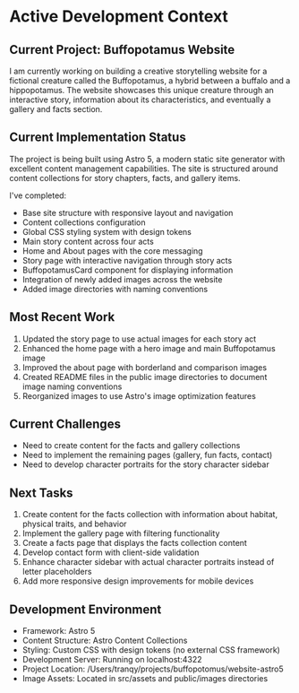 # Active Development Context

## Current Project: Buffopotamus Website

I am currently working on building a creative storytelling website for a fictional creature called the Buffopotamus, a hybrid between a buffalo and a hippopotamus. The website showcases this unique creature through an interactive story, information about its characteristics, and eventually a gallery and facts section.

## Current Implementation Status

The project is being built using Astro 5, a modern static site generator with excellent content management capabilities. The site is structured around content collections for story chapters, facts, and gallery items.

I've completed:
- Base site structure with responsive layout and navigation
- Content collections configuration
- Global CSS styling system with design tokens
- Main story content across four acts
- Home and About pages with the core messaging
- Story page with interactive navigation through story acts
- BuffopotamusCard component for displaying information
- Integration of newly added images across the website
- Added image directories with naming conventions

## Most Recent Work

1. Updated the story page to use actual images for each story act
2. Enhanced the home page with a hero image and main Buffopotamus image
3. Improved the about page with borderland and comparison images
4. Created README files in the public image directories to document image naming conventions
5. Reorganized images to use Astro's image optimization features

## Current Challenges

- Need to create content for the facts and gallery collections
- Need to implement the remaining pages (gallery, fun facts, contact)
- Need to develop character portraits for the story character sidebar

## Next Tasks

1. Create content for the facts collection with information about habitat, physical traits, and behavior
2. Implement the gallery page with filtering functionality
3. Create a facts page that displays the facts collection content
4. Develop contact form with client-side validation
5. Enhance character sidebar with actual character portraits instead of letter placeholders
6. Add more responsive design improvements for mobile devices

## Development Environment

- Framework: Astro 5
- Content Structure: Astro Content Collections
- Styling: Custom CSS with design tokens (no external CSS framework)
- Development Server: Running on localhost:4322
- Project Location: /Users/tranqy/projects/buffopotomus/website-astro5
- Image Assets: Located in src/assets and public/images directories
